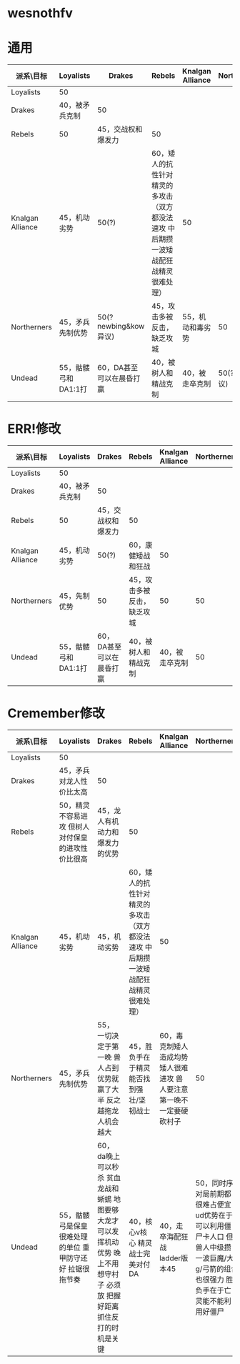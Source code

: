 # wesnothfv
# 通用
| 派系\目标 | Loyalists | Drakes | Rebels | Knalgan Alliance | Northerners | Undead |
|-------|-----------|--------|--------|-----------------|-------------|--------|
| Loyalists | 50 |  |  |  |  |  |
| Drakes | 40，被矛兵克制 | 50 |  |  |  |  |
| Rebels | 50 | 45，交战权和爆发力 | 50 |  |  |  |
| Knalgan Alliance | 45，机动劣势 | 50(?) | 60，矮人的抗性针对精灵的多攻击（双方都没法速攻 中后期攒一波矮战配狂战精灵很难处理） | 50 |  |  |
| Northerners | 45，矛兵先制优势 | 50(?newbing&kow异议) | 45，攻击多被反击，缺乏攻城 | 55，机动和毒劣势 | 50 |  |
| Undead | 55，骷髅弓和DA1:1打 | 60，DA甚至可以在晨昏打赢 | 40，被树人和精战克制 | 40，被走卒克制 | 50(?kow异议) | 50 |

# ERR!修改
| 派系\目标 | Loyalists | Drakes | Rebels | Knalgan Alliance | Northerners | Undead |
|-------|-----------|--------|--------|-----------------|-------------|--------|
| Loyalists | 50 |  |  |  |  |  |
| Drakes | 40，被矛兵克制 | 50 |  |  |  |  |
| Rebels | 50 | 45，交战权和爆发力 | 50 |  |  |  |
| Knalgan Alliance | 45，机动劣势 | 50(?) | 60，康健矮战和狂战 | 50 |  |  |
| Northerners | 45，先制优势 | 50 | 45，攻击多被反击，缺乏攻城 | 50 | 50 |  |
| Undead | 55，骷髅弓和DA1:1打 | 60，DA甚至可以在晨昏打赢 | 40，被树人和精战克制 | 40，被走卒克制 | 50 | 50 |

# Cremember修改
| 派系\目标 | Loyalists | Drakes | Rebels | Knalgan Alliance | Northerners | Undead |
|-------|-----------|--------|--------|-----------------|-------------|--------|
| Loyalists | 50 |  |  |  |  |  |
| Drakes | 45，矛兵对龙人性价比太高 | 50 |  |  |  |  |
| Rebels | 50，精灵不容易进攻 但树人对付保皇的进攻性价比很高 | 45，龙人有机动力和爆发力的优势 | 50 |  |  |  |
| Knalgan Alliance | 45，机动劣势 | 45，机动劣势 | 60，矮人的抗性针对精灵的多攻击（双方都没法速攻 中后期攒一波矮战配狂战精灵很难处理） | 50 |  |  |
| Northerners | 45，矛兵先制优势 | 55， 一切决定于第一晚 兽人占到优势就赢了大半 反之越拖龙人机会越大| 45，胜负手在于精灵能否找到强壮/坚韧战士 | 60，毒克制矮人 造成均势矮人很难进攻 兽人要注意第一晚不一定要硬砍村子 | 50 |  |
| Undead | 55，骷髅弓是保皇很难处理的单位 重甲防守还好 拉锯很拖节奏 | 60，da晚上可以秒杀 贫血龙战和蜥蜴 地图要够大龙才可以发挥机动优势 晚上不用想守村子 必须放 把握好距离抓住反打的时机是关键 | 40，核心v核心 精灵战士完美对付DA | 40，走卒海配狂战 ladder版本45 | 50，同时序对局前期都很难占便宜 ud优势在于可以利用僵尸卡人口 但兽人中级攒一波巨魔/大g/弓箭的组合也很强力 胜负手在于亡灵能不能利用好僵尸 | 50 |

